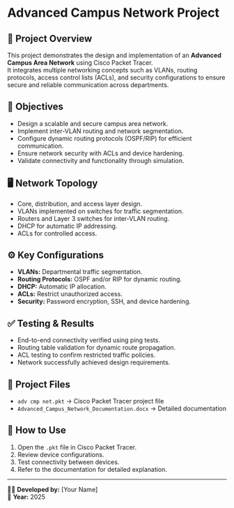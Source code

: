 # Advanced Campus Network Project

## 📌 Project Overview
This project demonstrates the design and implementation of an **Advanced Campus Area Network** using Cisco Packet Tracer.  
It integrates multiple networking concepts such as VLANs, routing protocols, access control lists (ACLs), and security configurations to ensure secure and reliable communication across departments.

## 🎯 Objectives
- Design a scalable and secure campus area network.
- Implement inter-VLAN routing and network segmentation.
- Configure dynamic routing protocols (OSPF/RIP) for efficient communication.
- Ensure network security with ACLs and device hardening.
- Validate connectivity and functionality through simulation.

## 🖥️ Network Topology
- Core, distribution, and access layer design.
- VLANs implemented on switches for traffic segmentation.
- Routers and Layer 3 switches for inter-VLAN routing.
- DHCP for automatic IP addressing.
- ACLs for controlled access.

## ⚙️ Key Configurations
- **VLANs:** Departmental traffic segmentation.
- **Routing Protocols:** OSPF and/or RIP for dynamic routing.
- **DHCP:** Automatic IP allocation.
- **ACLs:** Restrict unauthorized access.
- **Security:** Password encryption, SSH, and device hardening.

## ✅ Testing & Results
- End-to-end connectivity verified using ping tests.
- Routing table validation for dynamic route propagation.
- ACL testing to confirm restricted traffic policies.
- Network successfully achieved design requirements.

## 📂 Project Files
- `adv cmp net.pkt` → Cisco Packet Tracer project file
- `Advanced_Campus_Network_Documentation.docx` → Detailed documentation

## 🚀 How to Use
1. Open the `.pkt` file in Cisco Packet Tracer.
2. Review device configurations.
3. Test connectivity between devices.
4. Refer to the documentation for detailed explanation.

---

👨‍💻 **Developed by:** [Your Name]  
📅 **Year:** 2025
